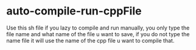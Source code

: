 # auto-compile-run-cppFile
Use this sh file if you lazy to compile and run manually, you only type the file name and what name of the file u want to save, if you do not type the name file it will use the name of the cpp file u want to compile that.
